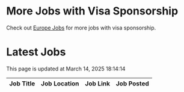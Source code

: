 # More Jobs with Visa Sponsorship

Check out [Europe Jobs](https://github.com/sureshparimi/europejobs#latest-jobs) for more jobs with visa sponsorship.

# Latest Jobs

This page is updated at March 14, 2025 18:14:14

| Job Title | Job Location | Job Link | Job Posted |
| --- | --- | --- | --- |
